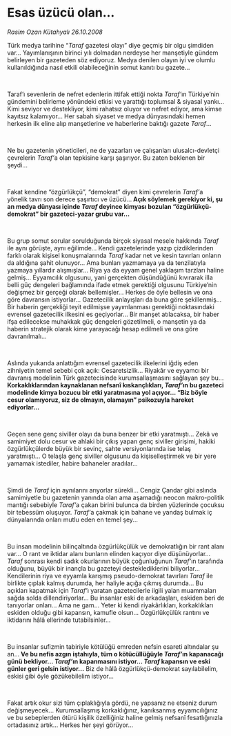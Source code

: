 # Esas üzücü olan...

*Rasim Ozan Kütahyalı 26.10.2008*

<div class="taraf_structure_2col_1zq">
<div class="margen_n">



 <p></p><p>Türk medya tarihine “<i>Taraf</i> gazetesi olayı” diye geçmiş bir olgu şimdiden var... Yayımlanışının birinci yılı dolmadan nerdeyse her manşetiyle gündem belirleyen bir gazeteden söz ediyoruz. Medya denilen olayın iyi ve olumlu kullanıldığında nasıl etkili olabileceğinin somut kanıtı bu gazete...</p><i><br/>
</i><p>Taraf’ı sevenlerin de nefret edenlerin ittifak ettiği nokta <i>Taraf’</i>ın Türkiye’nin gündemini belirleme yönündeki etkisi ve yarattığı toplumsal &amp; siyasal yankı... Kimi seviyor ve destekliyor, kimi rahatsız oluyor ve nefret ediyor, ama kimse kayıtsız kalamıyor... Her sabah siyaset ve medya dünyasındaki hemen herkesin ilk eline alıp manşetlerine ve haberlerine baktığı gazete <i>Taraf</i>...</p><br/>
<p>Ne bu gazetenin yöneticileri, ne de yazarları ve çalışanları ulusalcı-devletçi çevrelerin <i>Taraf’</i>a olan tepkisine karşı şaşırıyor. Bu zaten beklenen bir şeydi...</p><br/>
<p>Fakat kendine “özgürlükçü”, “demokrat” diyen kimi çevrelerin <i>Taraf’</i>a yönelik tavrı son derece şaşırtıcı ve üzücü...<b> Açık söylemek gerekiyor ki, şu an medya dünyası içinde <i>Taraf</i> deyince kimyası bozulan “özgürlükçü-demokrat” bir gazeteci-yazar grubu var...</b></p><br/>
<p>Bu grup somut sorular sorulduğunda birçok siyasal mesele hakkında <i>Taraf</i> ile aynı görüşte, aynı eğilimde... Kendi gazetelerinde yazıp çizdiklerinden farklı olarak kişisel konuşmalarında <i>Taraf</i> kadar net ve kesin tavırları onların da aldığına şahit olunuyor... Ama bunları yazmamaya ya da tenzilatıyla yazmaya yıllardır alışmışlar... Riya ya da eyyam genel yaklaşım tarzları haline gelmiş... Eyyamcılık olgusunu, yani gerçekten düşündüğünü kıvırarak illa belli güç dengeleri bağlamında ifade etmek gerektiği olgusunu Türkiye’nin değişmez bir gerçeği olarak bellemişler... Herkes de öyle bellesin ve ona göre davransın istiyorlar... Gazetecilik anlayışları da buna göre şekillenmiş... Bir haberin gerçekliği teyit edilmişse yayımlanması gerektiği noktasındaki evrensel gazetecilik ilkesini es geçiyorlar... Bir manşet atılacaksa, bir haber ifşa edilecekse muhakkak güç dengeleri gözetilmeli, o manşetin ya da haberin stratejik olarak kime yarayacağı hesap edilmeli ve ona göre davranılmalı...</p><br/>
<p>Aslında yukarıda anlattığım evrensel gazetecilik ilkelerini iğdiş eden zihniyetin temel sebebi çok açık: Cesaretsizlik... Riyakâr ve eyyamcı bir davranış modelinin Türk gazetecisinde kurumsallaşmasını sağlayan şey bu...<b> Korkaklıklarından kaynaklanan nefsanî kıskançlıkları, <i>Taraf’</i>ın bu gazeteci modelinde kimya bozucu bir etki yaratmasına yol açıyor... “Biz böyle cesur olamıyoruz, siz de olmayın, olamayın” psikozuyla hareket ediyorlar...</b> </p><br/>
<p>Geçen sene genç siviller olayı da buna benzer bir etki yaratmıştı... Zekâ ve samimiyet dolu cesur ve ahlaki bir çıkış yapan genç siviller girişimi, hakiki özgürlükçülerde büyük bir sevinç, sahte versiyonlarında ise telaş yaratmıştı... O telaşla genç siviller olgusunu da kişiselleştirmek ve bir yere yamamak istediler, habire bahaneler aradılar...</p><br/>
<p>Şimdi de <i>Taraf</i> için aynılarını arıyorlar sürekli... Cengiz Çandar gibi aslında samimiyetle bu gazetenin yanında olan ama aşamadığı neocon makro-politik mantığı sebebiyle <i>Taraf’</i>a çakan birini bulunca da birden yüzlerinde çocuksu bir tebessüm oluşuyor. <i>Taraf’</i>a çakmak için bahane ve yandaş bulmak iç dünyalarında onları mutlu eden en temel şey...</p><br/>
<p>Bu insan modelinin bilinçaltında özgürlükçülük ve demokratlığın bir rant alanı var... O rant ve iktidar alanı bunların elinden kaçıyor diye düşünüyorlar... <i>Taraf</i> sonrası kendi sadık okurlarının büyük çoğunluğunun <i>Taraf’</i>ın tarafında olduğunu, büyük bir inançla bu gazeteyi desteklediklerini biliyorlar... Kendilerinin riya ve eyyamla karışmış pseudo-demokrat tavırları <i>Taraf</i> ile birlikte çıplak kalmış durumda, her haliyle açığa çıkmış durumda... Bu açıkları kapatmak için <i>Taraf’</i>ı yaratan gazetecilerle ilgili yalan muammaları sağda solda dillendiriyorlar... Bu insanlar eski de arkadaşları, eskiden beri de tanıyorlar onları... Ama ne gam... Yeter ki kendi riyakârlıkları, korkaklıkları eskiden olduğu gibi kapansın, kamufle olsun... Özgürlükçülük rantını ve iktidarını hâlâ ellerinde tutabilsinler...</p><br/>
<p>Bu insanlar sufizmin tabiriyle kötülüğü emreden nefsin esareti altındalar şu an...<b> Ve bu nefis azgın iştahıyla, tüm o kötücüllüğüyle <i>Taraf’</i>ın kapanacağı günü bekliyor... <i>Taraf’</i>ın kapanmasını istiyor... <i>Taraf</i> kapansın ve eski günler geri gelsin istiyor...</b> Biz de hâlâ özgürlükçü-demokrat sayılabilelim, eskisi gibi öyle gözükebilelim istiyor...</p><br/>
<p>Fakat artık okur sizi tüm çıplaklığıyla gördü, ne yapsanız ne etseniz durum değişmeyecek... Kurumsallaşmış korkaklığınız, kanıksanmış eyyamcılığınız ve bu sebeplerden ötürü kişilik özelliğiniz haline gelmiş nefsanî fesatlığınızla ortadasınız artık... Herkes her şeyi görüyor...<b> </b></p>

<br/>


<div id="taraf_not">
</div>

</div>


</div>
